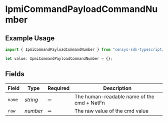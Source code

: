 # IpmiCommandPayloadCommandNumber

## Example Usage

```typescript
import { IpmiCommandPayloadCommandNumber } from "censys-sdk-typescript/models/components";

let value: IpmiCommandPayloadCommandNumber = {};
```

## Fields

| Field                                      | Type                                       | Required                                   | Description                                |
| ------------------------------------------ | ------------------------------------------ | ------------------------------------------ | ------------------------------------------ |
| `name`                                     | *string*                                   | :heavy_minus_sign:                         | The human-readable name of the cmd + NetFn |
| `raw`                                      | *number*                                   | :heavy_minus_sign:                         | The raw value of the cmd value             |